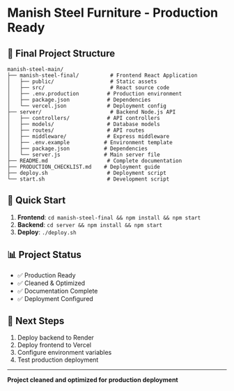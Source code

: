 # Manish Steel Furniture - Production Ready

## 📁 Final Project Structure

```
manish-steel-main/
├── manish-steel-final/          # Frontend React Application
│   ├── public/                  # Static assets
│   ├── src/                     # React source code
│   ├── .env.production         # Production environment
│   ├── package.json            # Dependencies
│   └── vercel.json             # Deployment config
├── server/                      # Backend Node.js API  
│   ├── controllers/            # API controllers
│   ├── models/                 # Database models
│   ├── routes/                 # API routes
│   ├── middleware/             # Express middleware
│   ├── .env.example           # Environment template
│   ├── package.json           # Dependencies
│   └── server.js              # Main server file
├── README.md                   # Complete documentation
├── PRODUCTION_CHECKLIST.md    # Deployment guide
├── deploy.sh                   # Deployment script
└── start.sh                    # Development script
```

## 🚀 Quick Start

1. **Frontend**: `cd manish-steel-final && npm install && npm start`
2. **Backend**: `cd server && npm install && npm start`  
3. **Deploy**: `./deploy.sh`

## 📊 Project Status

- ✅ Production Ready
- ✅ Cleaned & Optimized
- ✅ Documentation Complete
- ✅ Deployment Configured

## 🎯 Next Steps

1. Deploy backend to Render
2. Deploy frontend to Vercel
3. Configure environment variables
4. Test production deployment

---
**Project cleaned and optimized for production deployment**
